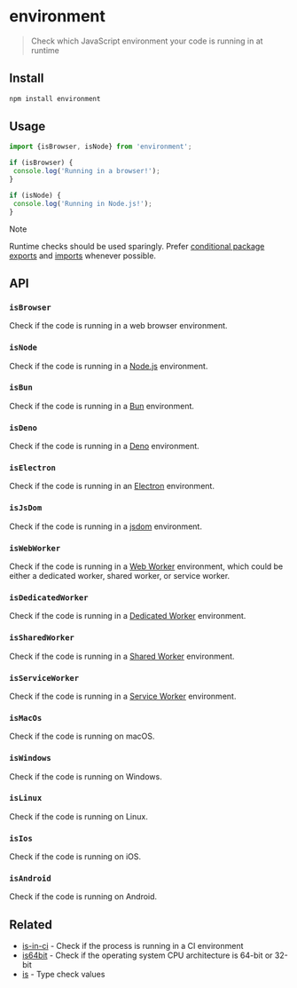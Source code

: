 # environment

> Check which JavaScript environment your code is running in at runtime

## Install

```sh
npm install environment
```

## Usage

```js
import {isBrowser, isNode} from 'environment';

if (isBrowser) {
 console.log('Running in a browser!');
}

if (isNode) {
 console.log('Running in Node.js!');
}
```

> [!NOTE]
> Runtime checks should be used sparingly. Prefer [conditional package exports](https://nodejs.org/api/packages.html#conditional-exports) and [imports](https://nodejs.org/api/packages.html#subpath-imports) whenever possible.

## API

### `isBrowser`

Check if the code is running in a web browser environment.

### `isNode`

Check if the code is running in a [Node.js](https://nodejs.org) environment.

### `isBun`

Check if the code is running in a [Bun](https://bun.sh) environment.

### `isDeno`

Check if the code is running in a [Deno](https://deno.com) environment.

### `isElectron`

Check if the code is running in an [Electron](https://www.electronjs.org) environment.

### `isJsDom`

Check if the code is running in a [jsdom](https://github.com/jsdom/jsdom) environment.

### `isWebWorker`

Check if the code is running in a [Web Worker](https://developer.mozilla.org/en-US/docs/Web/API/Web_Workers_API#worker_global_contexts_and_functions) environment, which could be either a dedicated worker, shared worker, or service worker.

### `isDedicatedWorker`

Check if the code is running in a [Dedicated Worker](https://developer.mozilla.org/en-US/docs/Web/API/DedicatedWorkerGlobalScope) environment.

### `isSharedWorker`

Check if the code is running in a [Shared Worker](https://developer.mozilla.org/en-US/docs/Web/API/SharedWorkerGlobalScope) environment.

### `isServiceWorker`

Check if the code is running in a [Service Worker](https://developer.mozilla.org/en-US/docs/Web/API/ServiceWorkerGlobalScope) environment.

### `isMacOs`

Check if the code is running on macOS.

### `isWindows`

Check if the code is running on Windows.

### `isLinux`

Check if the code is running on Linux.

### `isIos`

Check if the code is running on iOS.

### `isAndroid`

Check if the code is running on Android.

## Related

- [is-in-ci](https://github.com/sindresorhus/is-in-ci) - Check if the process is running in a CI environment
- [is64bit](https://github.com/sindresorhus/is64bit) - Check if the operating system CPU architecture is 64-bit or 32-bit
- [is](https://github.com/sindresorhus/is) - Type check values
